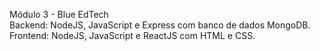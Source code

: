 Módulo 3 - Blue EdTech<br>
Backend: NodeJS, JavaScript e Express com banco de dados MongoDB.<br>
Frontend: NodeJS, JavaScript e ReactJS com HTML e CSS.
